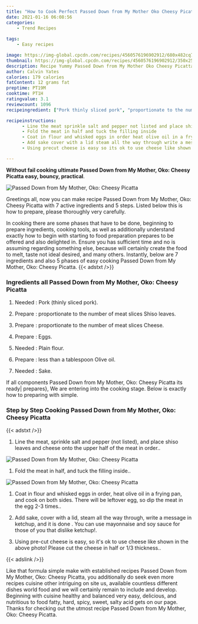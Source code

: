 ```yaml
---
title: "How to Cook Perfect Passed Down from My Mother Oko Cheesy Picatta"
date: 2021-01-16 06:08:56
categories:
    - Trend Recipes
    
tags:
    - Easy recipes

image: https://img-global.cpcdn.com/recipes/4560576196902912/680x482cq70/passed-down-from-my-mother-oko-cheesy-picatta-recipe-main-photo.jpg
thumbnail: https://img-global.cpcdn.com/recipes/4560576196902912/350x250cq70/passed-down-from-my-mother-oko-cheesy-picatta-recipe-main-photo.jpg
description: Recipe Yummy Passed Down from My Mother Oko Cheesy Picatta with 7 ingredients and 5 stages of easy cooking.
author: Calvin Yates
calories: 179 calories
fatContent: 12 grams fat
preptime: PT19M
cooktime: PT1H
ratingvalue: 3.1
reviewcount: 1096
recipeingredient: ["Pork thinly sliced pork", "proportionate to the number of meat slices Shiso leaves", "proportionate to the number of meat slices Cheese", "Eggs", "Plain flour", "less than a tablespoon Olive oil", "Sake"]

recipeinstructions: 
      - Line the meat sprinkle salt and pepper not listed and place shiso leaves and cheese onto the upper half of the meat in order 
      - Fold the meat in half and tuck the filling inside 
      - Coat in flour and whisked eggs in order heat olive oil in a frying pan and cook on both sides There will be leftover egg so dip the meat in the egg 23 times 
      - Add sake cover with a lid steam all the way through write a message in ketchup and it is done  You can use mayonnaise and soy sauce for those of you that dislike ketchup 
      - Using precut cheese is easy so its ok to use cheese like shown in the above photo Please cut the cheese in half or 13 thickness

---
```




**Without fail cooking ultimate Passed Down from My Mother, Oko: Cheesy Picatta easy, bouncy, practical**. 


![Passed Down from My Mother, Oko: Cheesy Picatta](https://img-global.cpcdn.com/recipes/4560576196902912/680x482cq70/passed-down-from-my-mother-oko-cheesy-picatta-recipe-main-photo.jpg "Passed Down from My Mother, Oko: Cheesy Picatta")




Greetings all, now you can make recipe Passed Down from My Mother, Oko: Cheesy Picatta with 7 active ingredients and 5 steps. Listed below this is how to prepare, please thoroughly very carefully.

In cooking there are some phases that have to be done, beginning to prepare ingredients, cooking tools, as well as additionally understand exactly how to begin with starting to food preparation prepares to be offered and also delighted in. Ensure you has sufficient time and no is assuming regarding something else, because will certainly create the food to melt, taste not ideal desired, and many others. Instantly, below are 7 ingredients and also 5 phases of easy cooking Passed Down from My Mother, Oko: Cheesy Picatta.
{{< adstxt />}}

### Ingredients all Passed Down from My Mother, Oko: Cheesy Picatta


1. Needed  : Pork (thinly sliced pork).

1. Prepare  : proportionate to the number of meat slices Shiso leaves.

1. Prepare  : proportionate to the number of meat slices Cheese.

1. Prepare  : Eggs.

1. Needed  : Plain flour.

1. Prepare  : less than a tablespoon Olive oil.

1. Needed  : Sake.



If all components Passed Down from My Mother, Oko: Cheesy Picatta its ready| prepares}, We are entering into the cooking stage. Below is exactly how to preparing with simple.

### Step by Step Cooking Passed Down from My Mother, Oko: Cheesy Picatta

{{< adstxt />}}


1. Line the meat, sprinkle salt and pepper (not listed), and place shiso leaves and cheese onto the upper half of the meat in order..



![Passed Down from My Mother, Oko: Cheesy Picatta](https://img-global.cpcdn.com/steps/5685864138014720/160x128cq70/passed-down-from-my-mother-oko-cheesy-picatta-recipe-step-1-photo.jpg" "Passed Down from My Mother, Oko: Cheesy Picatta")



1. Fold the meat in half, and tuck the filling inside..



![Passed Down from My Mother, Oko: Cheesy Picatta](https://img-global.cpcdn.com/steps/4654968001789952/160x128cq70/passed-down-from-my-mother-oko-cheesy-picatta-recipe-step-2-photo.jpg" "Passed Down from My Mother, Oko: Cheesy Picatta")



1. Coat in flour and whisked eggs in order, heat olive oil in a frying pan, and cook on both sides. There will be leftover egg, so dip the meat in the egg 2-3 times..



1. Add sake, cover with a lid, steam all the way through, write a message in ketchup, and it is done . You can use mayonnaise and soy sauce for those of you that dislike ketchup!.



1. Using pre-cut cheese is easy, so it&#39;s ok to use cheese like shown in the above photo! Please cut the cheese in half or 1/3 thickness..





{{< adslink />}}

Like that formula simple make with established recipes Passed Down from My Mother, Oko: Cheesy Picatta, you additionally do seek even more recipes cuisine other intriguing on site us, available countless different dishes world food and we will certainly remain to include and develop. Beginning with cuisine healthy and balanced very easy, delicious, and nutritious to food fatty, hard, spicy, sweet, salty acid gets on our page. Thanks for checking out the utmost recipe Passed Down from My Mother, Oko: Cheesy Picatta.
